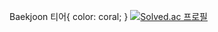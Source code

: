 <!--# Algorithm-->
Baekjoon 티어{ color: coral; }
[![Solved.ac
프로필](http://mazassumnida.wtf/api/v2/generate_badge?boj=suyun329)](https://solved.ac/suyun329)
